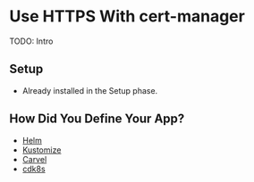 # Use HTTPS With cert-manager

TODO: Intro

## Setup

* Already installed in the Setup phase.

## How Did You Define Your App?

* [Helm](cert-manager-helm.md)
* [Kustomize](cert-manager-kustomize.md)
* [Carvel](cert-manager-carvel.md)
* [cdk8s](cert-manager-cdk8s.md)